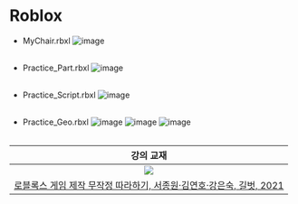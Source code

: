 # Roblox

- MyChair.rbxl
![image](https://user-images.githubusercontent.com/91407433/171325432-12176220-04be-43f5-9ad4-8ffab25be405.png)
<br><br>

- Practice_Part.rbxl
![image](https://user-images.githubusercontent.com/91407433/171325536-adff7556-2bee-4c2a-8dba-afb5acfcb69f.png)
<br><br>

- Practice_Script.rbxl
![image](https://user-images.githubusercontent.com/91407433/171325002-66657677-f3d7-4fa1-a020-71f910d83095.png)
<br><br>

- Practice_Geo.rbxl
![image](https://user-images.githubusercontent.com/91407433/171325952-06235d01-07c7-449b-8adc-695bb3e4f3b7.png)
![image](https://user-images.githubusercontent.com/91407433/171326117-a8e96636-fb4b-449e-94f4-33a826a1aecb.png)
![image](https://user-images.githubusercontent.com/91407433/171326287-e92e6c34-ca2f-4b77-9188-fa5030ea3893.png)
<br><br>


| 강의 교재 |
| :-: |
| ![](https://bookthumb-phinf.pstatic.net/cover/205/800/20580069.jpg?type=m140&udate=20211207) |
| [로블록스 게임 제작 무작정 따라하기, 서종원·김연호·강은숙, 길벗, 2021](https://book.naver.com/bookdb/book_detail.nhn?bid=20580069) |



